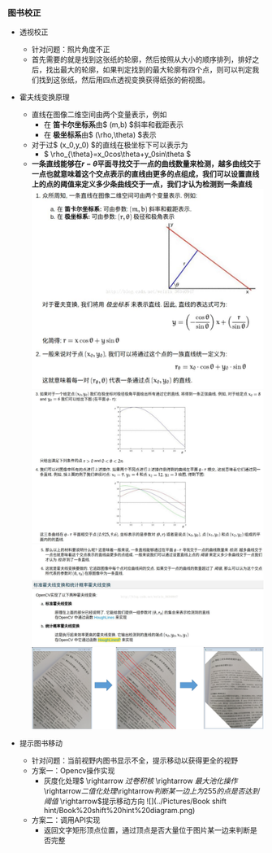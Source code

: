 ### 图书校正
+ 透视校正
  + 针对问题：照片角度不正
  + 首先需要的就是找到这张纸的轮廓，然后按照从大小的顺序排列，排好之后，找出最大的轮廓，如果判定找到的最大轮廓有四个点，则可以判定我们找到这张纸，然后用四点透视变换获得纸张的俯视图。

+ 霍夫线变换原理
  + 直线在图像二维空间由两个变量表示，例如
    + 在 **笛卡尔坐标系**由$ (m,b) $斜率和截距表示
    + 在 **极坐标系**由$ (\rho,\theta) $表示
  + 对于过$ (x_0,y_0) $的直线在极坐标下可以表示为
    + $ \rho_{\theta}=x_0cos\theta+y_0sin\theta $
  + **一条直线能够在$r-\theta$平面寻找交于一点的曲线数量来检测，越多曲线交于一点也就意味着这个交点表示的直线由更多的点组成，我们可以设置直线上的点的阈值来定义多少条曲线交于一点，我们才认为检测到一条直线**
![](../Pictures/HouffLine/Houff_1.png)
![](../Pictures/HouffLine/Houff_2.png)
![](../Pictures/HouffLine/Houff_3.png)
![](../Pictures/HouffLine/Houff%20Line%20Diagram.png)
+ 提示图书移动
  + 针对问题：当前视野内图书显示不全，提示移动以获得更全的视野
  + 方案一：Opencv操作实现
    + 灰度化处理$ \rightarrow $过卷积核$ \rightarrow $最大池化操作$ \rightarrow$二值化处理$\rightarrow$判断某一边上为255的点是否达到阈值$ \rightarrow$提示移动方向
![](../Pictures/Book shift hint/Book%20shift%20hint%20diagram.png)
  + 方案二：调用API实现
    + 返回文字矩形顶点位置，通过顶点是否大量位于图片某一边来判断是否完整